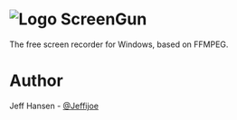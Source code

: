 # ![Logo](http://i.imgur.com/fwSB5ij.png) ScreenGun

The free screen recorder for Windows, based on FFMPEG.

# Author

Jeff Hansen - [@Jeffijoe](https://twitter.com/Jeffijoe)